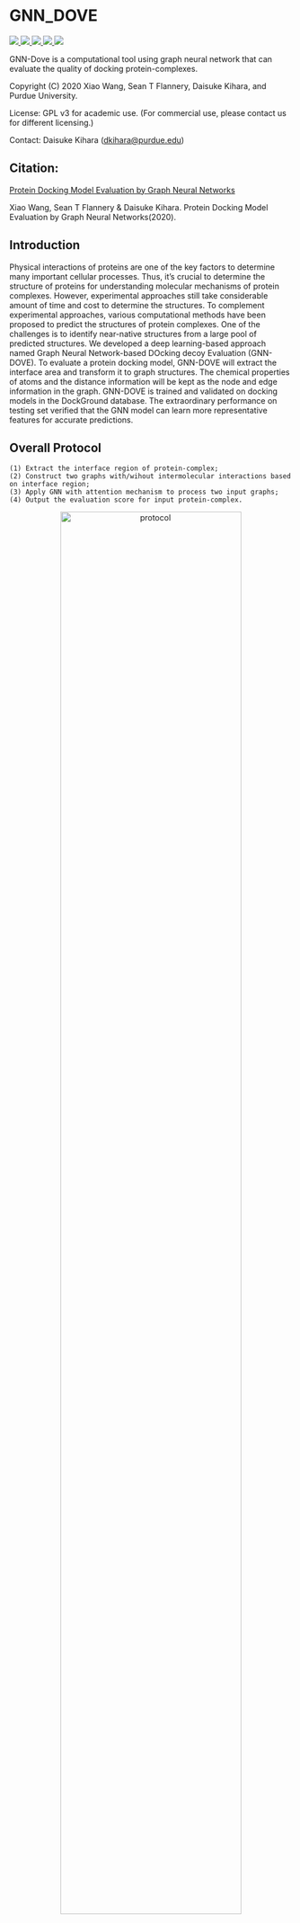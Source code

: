# GNN_DOVE
<a href="https://github.com/marktext/marktext/releases/latest">
   <img src="https://img.shields.io/badge/GNN--DOVE-v2.0.0-green">
   <img src="https://img.shields.io/badge/platform-Linux%20%7C%20Mac%20-green">
   <img src="https://img.shields.io/badge/Language-python3-green">
   <img src="https://img.shields.io/badge/dependencies-tested-green">
   <img src="https://img.shields.io/badge/licence-GNU-green">
</a>   

GNN-Dove is a computational tool using graph neural network that can evaluate the quality of docking protein-complexes.  

Copyright (C) 2020 Xiao Wang, Sean T Flannery, Daisuke Kihara, and Purdue University. 

License: GPL v3 for academic use. (For commercial use, please contact us for different licensing.)

Contact: Daisuke Kihara (dkihara@purdue.edu)


## Citation:
[Protein Docking Model Evaluation by Graph Neural Networks](https://www.biorxiv.org/content/10.1101/2020.12.30.424859v1)  

Xiao Wang, Sean T Flannery & Daisuke Kihara. Protein Docking Model Evaluation by Graph Neural Networks(2020).


## Introduction
Physical interactions of proteins are one of the key factors to determine many important cellular processes. Thus, it’s crucial to determine the structure of proteins for understanding molecular mechanisms of protein complexes. However, experimental approaches still take considerable amount of time and cost to determine the structures. To complement experimental approaches, various computational methods have been proposed to predict the structures of protein complexes. One of the challenges is to identify near-native structures from a large pool of predicted structures. We developed a deep learning-based approach named Graph Neural Network-based DOcking decoy Evaluation (GNN-DOVE). To evaluate a protein docking model, GNN-DOVE will extract the interface area and transform it to graph structures. The chemical properties of atoms and the distance information will be kept as the node and edge information in the graph. GNN-DOVE is trained and validated on docking models in the DockGround database. The extraordinary performance on testing set verified that the GNN model can learn more representative features for accurate predictions. 

## Overall Protocol
```
(1) Extract the interface region of protein-complex;
(2) Construct two graphs with/wihout intermolecular interactions based on interface region;
(3) Apply GNN with attention mechanism to process two input graphs;
(4) Output the evaluation score for input protein-complex.
```
<p align="center">
  <img src="figure/protocal.jpeg" alt="protocol" width="80%">
</p> 

## Network Architecture

<p align="center">
  <img src="figure/network.png" alt="network" width="80%">
</p> 
The illustration of graph neural network (GNN) with attention and gate-augmented mechanism (GAT)

## Pre-required software
Python 3 : https://www.python.org/downloads/    
rdkit: https://www.rdkit.org/docs/Install.html    
chimera (optional): https://www.cgl.ucsf.edu/chimera/download.html

## Installation  
### 1. [`Install git`](https://git-scm.com/book/en/v2/Getting-Started-Installing-Git) 
### 2. Clone the repository in your computer 
```
git clone git@github.com:kiharalab/GNN_DOVE.git && cd GNN_DOVE
```

### 3. Build dependencies.   
You have two options to install dependency on your computer:
#### 3.1 Install with pip and python(Ver 3.6.9).
##### 3.1.1[`install pip`](https://pip.pypa.io/en/stable/installing/).
##### 3.1.2  Install dependency in command line.
```
pip install -r requirements.txt --user
```
If you encounter any errors, you can install each library one by one:
```
pip install torch==1.7.0
pip install numpy==1.18.1
pip install scipy==1.4.1
```

#### 3.2 Install with anaconda
##### 3.2.1 [`install conda`](https://docs.conda.io/projects/conda/en/latest/user-guide/install/macos.html). 
##### 3.2.2 Install dependency in command line
```
conda create -n GNN_DOVE python=3.6.10
conda activate GNN_DOVE
pip install -r requirements.txt 
```
Each time when you want to run my code, simply activate the environment by
```
conda activate GNN_DOVE
conda deactivate(If you want to exit) 
```

## Usage
```
python3 main.py
  -h, --help            show this help message and exit
  -F F                  decoy example path
  --mode MODE           0: evaluate for single docking model 
                        1: evaluate for multi docking models
                        2: visualize attention for w/w.o intermolecular graphs from interface region
  --gpu GPU             Choose gpu id, example: '1,2'(specify use gpu 1 and 2)
  --batch_size          batch_size
  --num_workers         number of workers
  --n_graph_layer       number of GNN layer
  --d_graph_layer       dimension of GNN layer
  --n_FC_layer          number of FC layer
  --d_FC_layer          dimension of FC layer
  --initial_mu          initial value of mu
  --initial_dev         initial value of dev
  --dropout_rate        dropout_rate
  --seed SEED           random seed for shuffling
  --fold FOLD           specify fold model for prediction

```
### 1 Evaluate single protein-complex
```
python main.py --mode=0 -F [pdb_file] --gpu=[gpu_id] --fold=[fold_model_id]
```
Here -F should specify a pdb file with Receptor chain ID 'A' and ligand chain ID 'B'; --gpu is used to specify the gpu id; --fold should specify the fold model you will use, where -1 denotes that you want to use the average prediction of 4 fold models and 1,2,3,4 will choose different model for predictions.    
The output will be kept in [Predict_Result/Single_Target]. The prediction result will be kept in Predict.txt.    
##### Example Command (Fold 1 Model):  
```
python main.py --mode=0 -F=example/input/correct.pdb --gpu=0 --fold=1
```

### 2 Evaluate many protein-complexes
```
python main.py --mode=1 -F [pdb_dir] --gpu=[gpu_id] --fold=[fold_model_id]
```
Here -F should specify the directory that inclues pdb files with Receptor chain ID 'A' and ligand chain ID 'B'; --gpu is used to specify the gpu id; --fold should specify the fold model you will use, where -1 denotes that you want to use the average prediction of 4 fold models and 1,2,3,4 will choose different model for predictions.    
The output will be kept in [Predict_Result/Multi_Target]. The prediction results will be kept in Predict.txt.   
##### Example Command (All Model):  
```
python main.py --mode=1 -F=example/input --gpu=0 --fold=-1
```

### 3 Visualize attention for interface region
```
python main.py --mode=2 -F [pdb_file] --gpu=[gpu_id] --fold=[fold_model_id]
```
Here -F should specify a pdb file with Receptor chain ID 'A' and ligand chain ID 'B'; --gpu is used to specify the gpu id; --fold should specify the fold model you will use, where 1,2,3,4 can be used to choose different model for predictions.         
The output will be kept in [Predict_Result/Visulize_Target]. The attention of graph with/without intermolecular will be saved in attention2_receptor.pdb + attention2_ligand.pdb and attention1_receptor.pdb + attention1_ligand.pdb, respectively. To visualize attention weights, please use chimera to visualize them: https://www.cgl.ucsf.edu/chimera/docs/UsersGuide/tutorials/bfactor.html. We saved the weights for each atom in the b-factor column, you can also visualize it by pymol.     
##### Example Command (Fold 1 Model):  
```
python main.py --mode=2 -F=example/input/correct.pdb --gpu=0 --fold=1
```
Here is an visualization example:

<p align="center">
  <img src="figure/attention.jpeg" alt="network" width="80%">
</p> 

The left panel represents the graph with intermolecular interaction (attention2) and the right panel shows the graph only with covalent bonds (attention1).


## Example
### Input
1 Correct protein-Complex example: https://github.com/kiharalab/GNN_DOVE/blob/main/example/input/correct.pdb     
2 Incorrect protein-Complex example: https://github.com/kiharalab/GNN_DOVE/blob/main/example/input/incorrect.pdb
### Output
1 Single protein-complex output (mode=0): https://github.com/kiharalab/GNN_DOVE/tree/main/example/output/single    
2 Multi protein-complexes output (mode=1): https://github.com/kiharalab/GNN_DOVE/tree/main/example/output/multi      
3 Visualize graph attention (mode=2): https://github.com/kiharalab/GNN_DOVE/tree/main/example/output/visualize






